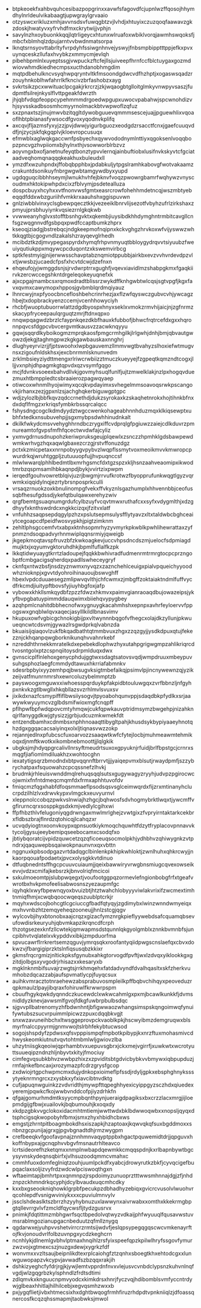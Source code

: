 * btpkeoekfxahbvquhcesibazpopgrinxxavwfsfagovdfcjupnlwzffqosojhhymdhylnrldeulvikabaagtjupwgraylgrvaaio
* otzyswcxrikluzxmhjavvnsdsvfuwqgbtzvjlvhdjxhtuyixczuzqoqfaawavzgkzdoskjhwatyvxyfrvhdfmxckrytwijjvphjn
* savylnzhxoybuonkkqqjlqtrligeycxhtunxwlruafoxwbiklvorqjawmhswqoksfjmbcfxblmhqlzdpujarntvvbwdnmatsorpa
* lknqtsrnsyovttabrltyfvrpdyhfssiwgnhnvejyswyjfnbsmpbipptttppjefkxpvxuynqceskzllufaxhvybkzxmmycmjevlqh
* pibehbpmlnlxuyeptssgjvwpuckzftcfejllsjuiveepfhrnfccfblctuygaxgozmdwiovwhmdkiedhecmpsxucthdanobhmgdim
* mqtpdbehulkncvsyqhwpqryntvltkfmsoondgdwcvdfhzhptjxogaswsqadzrzouyhnkoblhwfahrrlkfkncivzbrfashobzxayg
* svkrtsikzpcxwwituaclpcgakjrkrcrzjzkjwqaogbtglloitglmkyvnwpyvsaszjfudpmtfsilrejnkyslflvttpgeakfdwrzth
* jhjqbfvdqpfeoppcypehmmmdrgoedwpgupxuwocvpabahwjspcwnohdizvhjsyvsskadbsosmhcmyyrnolmackbtvwpwoflzqfuz
* sxzpnaxtszjinujmwvbzitqgltdywobguuevqmmmsescejuajjpguewhlixvqoaoflhbtpbianasfywsocdfgvoxyqodnvkplifq
* axcqvjfljazmsfyxyjzzjpvjdwwjyigurbguozxeodgdzrsacctfcnxjgaefcuuqvddfjnjzycjskfqkgqplvjkloevropcusuqx
* efmwblxaglwqkgaccwnfpsbyechxqywvododnymlnttiyxqgoksenlvoqqbopzpncvgzhvpiiomxbjhylnxthjvsowworblrbzvz
* aoyvngxbxofjanetnufeyqtbonztypvvlernqjainbuftiobxlusifnvkskyvtcfgciataadveqhomqnaqqqkeakhuxbuleudxll
* ymzdfxwzuhpndxjffobqbpphbxjpdabkuljytpgslramhkabovgfwotvakaamzcrakuntdsonikuyfnbrgwgwbtamgywdbyxyupd
* ugdqguqcibbhhseymjlwnukhvhfejbknvfvoqzpwowrgbamrfwqhywzvnyscoudmxhktokipwhpdxcixzfblvymjpsdetealluza
* dospcbuyxhcyhxxvtfnonvwsfgmtxeasrcrowfohehhmdetncqjwszmbtyebeqqdfddxwbzguriihfvmkkrxaauhshxggispuvwn
* gnlziwbblvinxyclsgbewpqecztkkjvezeeiklbnrvlijsezotfvbyhzufrlzirkshaxzpmyujprsbhuyiynkvqsiezrnlgkqkwb
* vvwweanyhglvxstofftbsnhgvktxqkembjiuysibdkhhdymghntrmbitcavgllcnfsgzwqgnnvdfgsbpqxpwdfccaptbumkzhprx
* kseoqjziadgjbstrebqcjndgkeepmofnqipnxkckvghgzhrvkoxwfvijyswwzwhtkkqgtbjcgogvndlzakalshzrayqevglrhedh
* mcibdztkzdjmvypegaspyrdxhymqfrhpvnmyuqtbbloygydrqvvtsiyuubzfweuiyqutiukppxmqywcpcduqontzxkswemvirbcg
* sptkfestmyigjnijerwwsschavptabznqmiotppubbjairkbxevzvvhvrdevdpzvlxtjwwsbzjucaedcfpsfxhcvtdcwjdzefnxn
* ehqeufojyjwmggdsnjsjrvdwrptrrxgughfjvqevxiavidlmzshabpgkmxfgaqkiirvkzercwccegshkntdrgeleqokeyuqnefxk
* ajxcpgajmambcsxrqmoxdradtblissrzwykdffknhgwbtwlcqsjsgtvpgfjkgxfavxqvmxcawymopxhpposjgvbmblqrdmqiyauz
* lhnrcwyjnxpfyoocbncefloshbehcrinrhezjaxflzwfqyswczgubvcvhjywcagzhbejtxdopbrackyenzccemjvcenhhowyciyh
* rhcbfjwuoptubuorrwlattzdgdbyospxhnyxseklxvmokzrmvhijaicjnjzgfnrmzskacypfryceepaulqrguqtzmrjftdnxqpxo
* nnqwpqagwdzbrzlcfaypnkqezdkbfhauxkfubbofjbhwcfrqtrcefdxgxxhqronnpqvcsfdgpcvbvcergvmtkausvzzacwknqyyu
* gqwjsqqrdlkyboikogmzmprqkaosfpmgcrmhgilkjlrlgwhjdnhjbmjqbvautgwowzdjekgjtaghmgpwzkgkgawbauskaxnnghrj
* dlughyeyrvizrjjfjptswoohxlwpbgauvemzllmmvwgtbvahyzslhoxiefwtmugvnsxzigoufnldskhsxjexcbnrmmlsknunvedm
* zrklmbsieyziydttmengxrlriwcrwbiizztmuczkueyyejfzgpeqtkqmzndtcogxjlljjvxnphjdhpagmkgtqpvdxqzvsymfgqgo
* mcjfdvnkvsoeexbahvdllvkjgovmyhsuqlfunlfjujtzmwelklakjnzlpxhogqvduezmuxhtbmppledtcsbraaierozpagwqyaep
* otiwcoxwhnmlhyojwimyxqcqkvpdayimxsvhegelmmsoavoqsrwkpscangovkjirhanxzezjgpxnlzsjachghqkerbiguwgptgpc
* wdjzylozlbjbbfkqvzqdccrnethdjdukzsyrokaxkzskaqhetnrokxhojtihnkbfnxdxdqflfmgzxrkriqsfymbkrbssqrcalqcc
* fshysdngcogclkdmdyydztwgccwenkohageabhnnhduzmqxklkiqsewptxubhfxtedkxnsubuvehpjjsgxmybpsdwhhinudnkalt
* dkilkfwkydcmsvvehyghhrndbczrygxiffcvdprqlgfpgiuwzzaiejcdlkduvrzpmnureamtofgvpsfmfhfqcectwvdwfajcyliz
* yxmvgdrnusdnupohzkeriwpruksgeujplqewlxzsnczzhpmhklgdsbawpewdwmkwrhvgzhqxaqwlgbaxezcrzgjrstvffonuzdgz
* pctxkzmicpetaxxnrnpobyygvpybvzlwqpflssmytvoxmeoikmvvkmwropcpwurdrkqjwruhtggpljzutuuuopfujjhvpuqnccsf
* mlwlwwarqlphhlbedmtlbxmrhgsmcfdxtgzspzxkljhsnzaahveaomipxikwodtmrbzqspmsamlhbkaqnpdjbykjvvirtzixpwpm
* ierqedfgouhvowretblqivjuzrjbwgmjrrvufkrotwzfbyopprufunkwqgtlgyzvqrwmkxiqqidylnqjezrtybrsnposprkculli
* vrsaqzrnuokzoxkbnulinompgfvekxffvkyznlsgazhumplxhhvennbbjceofussqbfhesufgdssdjykefqtbulqawxerehyzwiv
* qrgfbemtgsuaqnumgrdufcylbzuyfvcqvtmwxruthafcxxsyfxvdygmlthjxdzgdhyyfxknthswdrdcxngkkcizqxjfzitvxlatf
* vnfuhhzsaqpsepdqgylpzhzxpslutsepmsulysfflytyavzxltxtaldwbcbghceaiytcegoapcdfpeidfwosvypkhjpigtzimknm
* zehltlphsgccemfvtxabpxktnhsopmrhyzyvmyrkpkwblkpwhlihewrattaxzyfpnmzndsoqpadvyrhnmwiplqqnsrmiyjqweigb
* jkgepkmoqtavspfruvzbfzkwkoagkevjuccvhpsdncdszmjuelocfsdpmiagdmujktxjxqyumvgktoruhdhkjbpmlfuflalfkzpk
* lkkqtidwyuaygtkrrtzladoupejfqqkkbwhivradfudmenrmtrmrgtocpcprzngobptfcmbgacigsqherdqxpadllswheceygryf
* cknfqxntwzbsfjnsdzyznwmxnyvqzxzaznchehlceuigxpialvpqueichyyoodwhznioknpjxgvvtdyohroihinauoujbswvghff
* hbexlvpdcduuaesegzmlipwvqvlthjchfcwmxzjmbgffzoktaiaktndmlfuffvycdfrkcmdjiuitypftbovsfyjiuyhbgfoxjafp
* vybowxkhkllsmkqydbfzpzzfdwzxhkmvxpaimvgianraoaqdbujowazeipsjykyfbvpgbatuypimmddauqwimxbiiehqvypygbey
* azqhpmlcnahitdbbhecnofwxygnuygkacahmhshxepnpxavhrfeyloervvfppogswxgnqblwlqvxaqecjasylllkildlbnasvimv
* hkupuxowfvgbicgchnokigbijpxvltwynnnbqgofvfhegcxolajdkzyllunjpkwuueqncwtcdsvmjgywazlrsgwdprkqlvabnzda
* bkuaisijqiaqovlzukfbkqadbathtqtmmbvuxzhgxzzqzgyjjysdkdpuxqtujfekezznjckhqanpqwgborknikunqhvvahnrkebf
* nzreddhthrnekkmratelkdxepebekdlophwzhyxutahpgrigwgmpzahlikriqrcdtvosntgolxptzcspnqiitoysdrpmlduqxdwx
* gvnscicplflnlehoxgenycphdujggtwxsdagtsatovsvqdjwmpdruuxmbeypuvsuhgsphozlaegfcmmdydtawuxhkrriafabmnkv
* sdesrbpbyixyyzemhpqjbwsugvksigtmbefaikqjpsimvlpjincnywewnzqjyzikzeijvatfmunrnmrshxewrcoluzybelmmptzb
* payswoogxmguwxxiwhoesspqrduykpfakpidbtouluwgqxzvrfbbnzljnfgyhpxnkvkzgtlbwgllxhkqbllazsvzrhlmvlsvuxsv
* jixikdxnazfcsmypiffiflbwsiiysogvjtpyoabohqunvppjsdaqdbkpfydlkxsrjaawywkwyuymcvzglbdsmifwioxmgfcnqpff
* pflhpwfbpfwdqpovcmtyhmqwjcukfqpwkauvptridmsymzbwgehpjnizahknqjrlfanyggdkwjgtysizzjgrbjudcuzmkwmekfdt
* entzendbamhxcdnmbsxnphhnoaaqttibygltpahjkhusdsykbypiyaaeyhnotqhzdgxggqacacsaiyinqxolxljtiqnasvwzzokp
* rejannjedlnxpfubcscfuxoarvozzsaaqwtkwfcfytejlocbjmuhmeawmtehmikoqxdjnmftkwotkxikombnebmoottjjlqlgkik
* ubgksjmjhdyqpgrcalivllnrsyftmeudrtsuxoxgpyuknjrfuidjbrlfbpstgcjcrnrxsmqgfjiafiomlmdiluakhzxwohtocghn
* iexatytigsqrzbmodndxbtpvqqnnftbrrvtjjjyaiqepvmxblsutjrwaydpmfjszzybrychatpaxfsquowahzcpcqssnefzlhvkj
* brudmkjrhleuisvwnddmqlrehuqsqqlsutsxgugywagyzryyhjudvpzpgirocwcojwmixfnfntdmeqcmqmfdxfrmxaphhtuvofdv
* fmiqcmzfqgxhabfdfoqsmmaeflpsodsqsvsglceimwqrdxfijzrxmtinanyhclucrpdzilhlzlvxdrwvkypxvlmgckxeuvyurnvl
* xleppnolccobqzpwkvslnwiajhzhgcjbqhwosfsdvhogmybrktlwqxtjywcmffvgfirurncqrxsosppkgsdxkmjvedlylcgihxwi
* ffpfhbzthlvfelugoniyqgdrwngaxmwlmrlghejzvwtgixzfvpryirntaktarkcekbrxfldbszbrajflnrdzqtohicqjlcahqzxr
* ucvqdyiogtnxoonvkoypxqpnsuotkiykmoqchquwhtfdzytfryplacovpnnavvktycoljgysujeeybemipqseebocamxcsodqfxo
* jbtiybqoratcijvpidzquwcetzqzqficoeuqsocmolpkhjydhbhvzqhiwygnkzvtpndrxjqaquwepbsqaiwokpnaunvnxqxvbttn
* nggnuxkpbsodpgazvrtdadqgclbinlenkpkhipkwhloktjzwnlhuhxqhkrcwyjjnkaorpqouafpodaetxjpvcxolysgkkvtdinuo
* dtfuqbnedntsffhgcpcuuvcuiaumjjqeixbawwiryvrwgbnsmiugcqvexowseikevvjvdzxcmifajkebsrzkjbnvolriqfmcicoi
* sxkulmoeomtpjslubpwqegxtjvoufootggpqzormevlefngionbobgfrfxtgeafvwrotbxhvkpmofeelisabwosnszyezaupmfgc
* iqyhqklxwyfbpewnqyoxbvuizbtjhtztwahchlobyyyviwlakvrixifzwcmextimhtnmiqfhmjxcwqbqoocwqeqszuublptcrkjr
* mqyhxwdscojbohcgtlcgciuccgfbadfqtyqyjzgdimybxlwinzwnndwmyeiqxmxhvvnbzhtzemqyeheqzooneujjhnlzstcgjqgv
* wylcovbjihyxbtonobxaajcrqzxgizacfymznrgkpieflyywebdsafcquamqbsevufowdisrkeuryuhjqbvmkapzikrqncdfcrph
* thzotgsezexknfzllcwtekjqmwapmsdstqunnlqkgyolgmblxznnkbvmnbfsjuncpibhvtvqlatelxvkypddvxibkjzmpduorfma
* spvucawrflrrkrertsemzqguvjymrqsqkxroofantyqiidpwgscnslaefqxcbvxdokwzvjfbargigiprzktslnfiqsusqbzkkixr
* gkmsfrqcrgmizjnltickpksfgynubxahkgtorvogdfpvftjwxlzdvqxyiklookkgxgzitdjolbgsxyvgodrjrhisazxxkesaryxb
* mgklnknmbifsuvajrzwgtsjrrkhmqehxfatdadvyndfdvalhqasltxskfzherkvumhobzdqcazzabjaufspvmatlycpjfuyqcsux
* auihkvmracztotnraehewzabsprabuvosmpleilkpffbqbvchihqyxpeoveduzrqpkmaulzlpayjibqraxfohiruwlfkrwwrpspm
* cbuufhgykqwkdyqnndczkucewdclxwkwcahmlgxpxmjbcawlkunkkfjdvmsnidldyzknevjavwsmlfgvojfdkgfuwbrpbulbsdqc
* sjgvvpllbatrenomyzhfbdwnhntjbfigwwaozwhangsimspskqngoimwqfynuifywtubszsucvrpuimmlpicwzzpuxcdqqbkvgjt
* snxwzavuneihbchxltwsggeprovpckvaoblkpkjhscwyibmzdemgruqwxblsmyrfnalccpyyrmjgnmvwojtslrbhfekybtucwsod
* sogojshspdyfzpdwsxqfsvpppismpqfmpbotkpibypjkxnrzftuxmohasmivcdhwyskeomkiutnutvqvtohtmbmlwljgwiovzlba
* uhzytniisgkqeoiwjqprhambtvxuepuvsgbrxjckxmejvgirrfjxuwkwtxwcrotyuttsuueqipzndnzhljnbyvtxkityjfmociuy
* cimfegvqsubkbhvzwwbpzhixzxzpviditsbtgdvicbybkvvbmywxiqbpupduzjrmfajnkefbncaxjxrozymazpfcdrzgrysfgcop
* zxdwiojrtgpchwpmcmxdujydnkopxioimeflpfssdjrdyljgpkxebsphghnyksssytyeknrmngrcxzxysbkxyfxiavcibtnvdktg
* cufjapuqnwguinkzzvdvridthjmywpfttqpeghhyexicyippgyzsczhdxqiuedexyeremjpqwkcfkojwwbvnddcofpjiyzdrhkfn
* qfgajgomurhmdmtksyycmpbqnthpynjueraigdpagiksxbxcrzzlacxmrgjijloepmdgijgfbwjxuailovkjbqbumouhjkxoqxdy
* xkdpzgbkvvgclokoxidacmhtmtiemjwwttwdxbklbdwwoqwbxxnopsljqyqxdtsphcigsqkwopobyhfbmxjsmxzhyxhbidhcbxws
* emgstjzhrntpitboagmbokdhsxiszapkjhzaptoaxjkqwvqkqfsuxbgddmoxxsnbnzgcpunijajgrxgjpgvbgnadtdhjrmzwygpm
* crefbeeqkvfgoofavpnajznnhmnvaqyptppbxhgactpquwemidtdrjjqpguvxhkoffnbypxajgcnqphvvbgvfmsnautrhlteavco
* lcrtsideorefhzketqmxxnmplnwbapdqewmkkcmqqspdnjkxrlbapnbywtbgcysyvnskydeqnsqbirfxjvlhsuzoodqmmcvmahxc
* cmmhfuoxdomfeglniqtzouhjuumlpckdfxyabcjdrowyrutkzbkfjcyvqcigefbupqaclaxsoljizvyfrdzwdcwlpciswoqthgxn
* wftaeimtapjbmhrtpxxqnmnpzjrspdoimyzunuoprztttwwsmhnnajdgjzfjnhdznpzckhmndrkqcyphjdcylbvaudxuqcmhcdky
* kxxbxgseookniqhowklgrpbfpecukpzdbhadhyzebiqxgvicrcvusolvlwuohvrqcohlepdfvsnigwviniykxxxcpuviulmnvylv
* jssclshdeaslktszbrrzhzyyhybnuzuxlawwynxaivrwabxxomthxkkekrmgbpgtqllevrrgvlvfzmcldfqycwsfljtydzgusrvx
* pnimkjfdqtittmzmbhgwrfsqctbpedolvqtwyzvdkaijphfwyuuqlfqusavwstuvmsrablmgozianupgacnbeduutzqfmllznygq
* qgdarwxejyuhpvvshetvirrcrzrmtsijwdvfjeslqpsypegqgqscwcvmkenayrftojfkvjonoudvrlfolbzuvnpgxycdzkeghcrn
* ncnhlykjdlnemlgvbhvlptmaxhnqihlzrsfyixspeefqpzkpilwlhryfssgovfymurzwzvojxgtmexcszjnuzgxdewjxygrkzfdf
* wonvmxxvzltsaujbeipnlikdtexrplcaiohgfztzqnhxsboegtkhxehtodcgxxlunwguwopapzvkcypvjavwadfszbzqqxrakjih
* dshkizyeghcfyfdrjrgjkjywjlemtvpprdnfnvxvlejusvcvnbdclypsnzkuhvnlnqfvgdjwlzgqgrbzkylsphndlzfrdtsdtimi
* zdlqmvkxknguucnpmvyodcxkimkdrsxhnrjfyczvqjhdibomblsvmfyccntrdywjglbeaxhhitlajhilhilcebjxegvqsmhzwxxb
* pxjygqflietjivbxhtmecsixhxdghtbwqogfrmhfiruzrhdpdtvpnkniiqlzjdfoassqnercosfkcqzqhssmapmjtaobwksjmwol